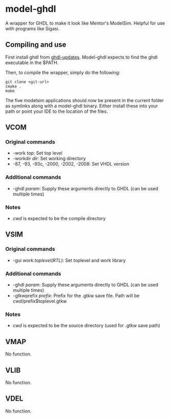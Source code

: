 model-ghdl
==========

A wrapper for GHDL to make it look like Mentor's ModelSim. Helpful for use with programs like Sigasi.

Compiling and use
-----------------
First install ghdl from [ghdl-updates](https://sourceforge.net/projects/ghdl-updates/). Model-ghdl expects to find the ghdl executable in the $PATH.

Then, to compile the wrapper, simply do the following:
```
git clone <git-url>
cmake .
make
```
The five modelsim applications should now be present in the current folder as symlinks along with a model-ghdl binary. Either install these into your path or point your IDE to the location of the files.


VCOM
----
### Original commands
* -work *top*: Set top level
* -workdir *dir*: Set working directory
* -87, -93, -93c, -2000, -2002, -2008: Set VHDL version

### Additional commands
* -ghdl *param*: Supply these arguments directly to GHDL (can be used multiple times)

### Notes
* *cwd* is expected to be the compile directory


VSIM
----
### Original commands
* -gui *work.toplevel(RTL)*: Set toplevel and work library

### Additional commands
* -ghdl *param*: Supply these arguments directly to GHDL (can be used multiple times)
* -gtkwprefix *prefix*: Prefix for the .gtkw save file. Path will be $cwd/$prefix$toplevel.gtkw

### Notes
* *cwd* is expected to be the source directory (used for .gtkw save path)


VMAP
----
No function.


VLIB
----
No function.


VDEL
----
No function.
